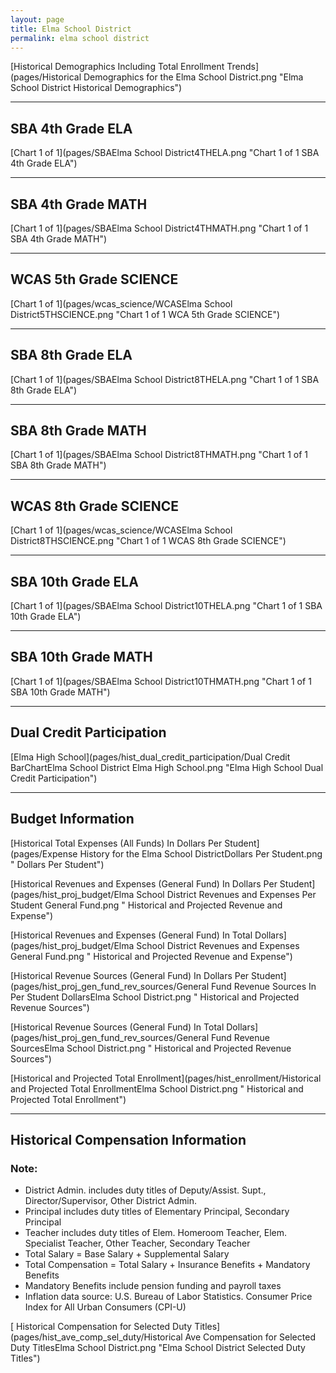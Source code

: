 ```yaml
---
layout: page
title: Elma School District
permalink: elma school district
---
```



[Historical Demographics Including Total Enrollment Trends](pages/Historical Demographics for the Elma School District.png "Elma School District Historical Demographics")

___

## SBA 4th Grade ELA

[Chart 1 of 1](pages/SBAElma School District4THELA.png "Chart 1 of 1 SBA 4th Grade ELA")


___

## SBA 4th Grade MATH

[Chart 1 of 1](pages/SBAElma School District4THMATH.png "Chart 1 of 1 SBA 4th Grade MATH")


___

## WCAS 5th Grade SCIENCE

[Chart 1 of 1](pages/wcas_science/WCASElma School District5THSCIENCE.png "Chart 1 of 1 WCA 5th Grade SCIENCE")


___

## SBA 8th Grade ELA

[Chart 1 of 1](pages/SBAElma School District8THELA.png "Chart 1 of 1 SBA 8th Grade ELA")


___

## SBA 8th Grade MATH

[Chart 1 of 1](pages/SBAElma School District8THMATH.png "Chart 1 of 1 SBA 8th Grade MATH")


___

## WCAS 8th Grade SCIENCE

[Chart 1 of 1](pages/wcas_science/WCASElma School District8THSCIENCE.png "Chart 1 of 1 WCAS 8th Grade SCIENCE")


___

## SBA 10th Grade ELA

[Chart 1 of 1](pages/SBAElma School District10THELA.png "Chart 1 of 1 SBA 10th Grade ELA")


___

## SBA 10th Grade MATH

[Chart 1 of 1](pages/SBAElma School District10THMATH.png "Chart 1 of 1 SBA 10th Grade MATH")


___

## Dual Credit Participation

[Elma High School](pages/hist_dual_credit_participation/Dual Credit BarChartElma School District Elma High School.png "Elma High School Dual Credit Participation")


___

## Budget Information

[Historical Total Expenses (All Funds) In Dollars Per Student](pages/Expense History for the Elma School DistrictDollars Per Student.png " Dollars Per Student")

[Historical Revenues and Expenses (General Fund) In Dollars Per Student](pages/hist_proj_budget/Elma School District Revenues and Expenses Per Student General Fund.png " Historical and Projected Revenue and Expense")

[Historical Revenues and Expenses (General Fund) In Total Dollars](pages/hist_proj_budget/Elma School District Revenues and Expenses General Fund.png " Historical and Projected Revenue and Expense")

[Historical Revenue Sources (General Fund) In Dollars Per Student](pages/hist_proj_gen_fund_rev_sources/General Fund Revenue Sources In Per Student DollarsElma School District.png " Historical and Projected Revenue Sources")

[Historical Revenue Sources (General Fund) In Total Dollars](pages/hist_proj_gen_fund_rev_sources/General Fund Revenue SourcesElma School District.png " Historical and Projected Revenue Sources")

[Historical and Projected Total Enrollment](pages/hist_enrollment/Historical and Projected Total EnrollmentElma School District.png " Historical and Projected Total Enrollment")


___

## Historical Compensation Information
### Note:
- District Admin. includes duty titles of Deputy/Assist. Supt., Director/Supervisor, Other District Admin.
- Principal includes duty titles of Elementary Principal, Secondary Principal
- Teacher includes duty titles of Elem. Homeroom Teacher, Elem. Specialist Teacher, Other Teacher, Secondary Teacher
- Total Salary = Base Salary + Supplemental Salary
- Total Compensation = Total Salary + Insurance Benefits + Mandatory Benefits
- Mandatory Benefits include pension funding and payroll taxes
- Inflation data source: U.S. Bureau of Labor Statistics. Consumer Price Index for All Urban Consumers (CPI-U)

[ Historical Compensation for Selected Duty Titles](pages/hist_ave_comp_sel_duty/Historical Ave Compensation for Selected Duty TitlesElma School District.png "Elma School District Selected Duty Titles")

